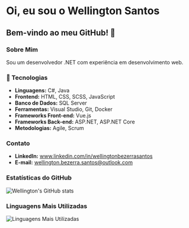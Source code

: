 # Oi, eu sou o Wellington Santos

## Bem-vindo ao meu GitHub! 👋

### Sobre Mim
Sou um desenvolvedor .NET com experiência em desenvolvimento web.

### 🚀 Tecnologias
- **Linguagens:** C#, Java
- **Frontend:** HTML, CSS, SCSS, JavaScript
- **Banco de Dados:** SQL Server
- **Ferramentas:** Visual Studio, Git, Docker
- **Frameworks Front-end:** Vue.js
- **Frameworks Back-end:** ASP.NET, ASP.NET Core
- **Metodologias:** Agile, Scrum


### Contato
- **LinkedIn:** www.linkedin.com/in/wellingtonbezerrasantos
- **E-mail:** wellington.bezerra.santos@outlook.com

### Estatísticas do GitHub
![Wellington's GitHub stats](https://github-readme-stats.vercel.app/api?username=wsantos-dev&show_icons=true&theme=transparent)

### Linguagens Mais Utilizadas
![Linguagens Mais Utilizadas](https://github-readme-stats.vercel.app/api/top-langs/?username=wsantos-dev&layout=compact)

